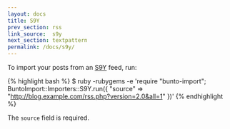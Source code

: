 ```yaml
---
layout: docs
title: S9Y
prev_section: rss
link_source:  s9y
next_section: textpattern
permalink: /docs/s9y/
---
```


To import your posts from an [S9Y](http://www.s9y.org) feed, run:

{% highlight bash %}
$ ruby -rubygems -e 'require "bunto-import";
    BuntoImport::Importers::S9Y.run({
      "source" => "http://blog.example.com/rss.php?version=2.0&all=1"
    })'
{% endhighlight %}

The `source` field is required.
